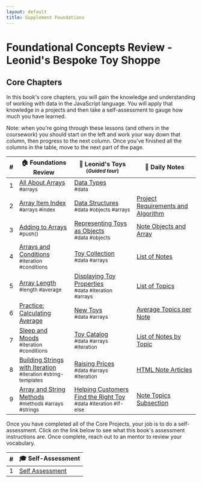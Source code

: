 ```yaml
---
layout: default
title: Supplement Foundations
---
```


# Foundational Concepts Review - Leonid's Bespoke Toy Shoppe

## Core Chapters

In this book's core chapters, you will gain the knowledge and understanding of working with data in the JavaScript language. You will apply that knowledge in a projects and then take a self-assessment to gauge how much you have learned.

Note: when you're going through these lessons (and others in the coursework) you should start on the left and work your way down that column, then progress to the next column. Once you've finished all the columns in the table, move to the next part of the page.

| # | 🏠 Foundations Review | 🧸 Leonid's Toys <br/><sub>(_Guided tour_)</sub> | 📔 Daily Notes |
|--|--|--|--|
| 1 |[All About Arrays](/chapters/b0c1_ARRAYS_INTRO) <br/> <sub style="font-size:0.85rem;">#arrays</sub> | [Data Types](/chapters/LT_DATA_TYPES) <br/> <sub style="font-size:0.85rem;">#data</sub> |  |
| 2 |[Array Item Index](/chapters/ARRAYS_INDICES) <br/> <sub style="font-size:0.85rem;">#arrays #index</sub> | [Data Structures](/chapters/LT_DATA_STRUCTURES) <br/> <sub style="font-size:0.85rem;">#data #objects #arrays</sub> | [Project Requirements and Algorithm](/chapters/DN_REQUIREMENTS) |
| 3 | [Adding to Arrays](/chapters/ARRAYS_PUSH) <br/> <sub style="font-size:0.85rem;">#push()</sub> | [Representing Toys as Objects](/chapters/LT_OBJECTS) <br/> <sub style="font-size:0.85rem;">#data #objects</sub> | [Note Objects and Array](/chapters/DN_OBJECTS) |
| 4 | [Arrays and Conditions](/chapters/CONDITIONS_INTRO) <br/> <sub style="font-size:0.85rem;">#iteration #conditions</sub> | [Toy Collection](/chapters/LT_ARRAYS) <br/> <sub style="font-size:0.85rem;">#data #arrays</sub> | [List of Notes](/chapters/DN_NOTE_LIST) |
| 5 | [Array Length](/chapters/ARRAYS_LENGTH) <br/> <sub style="font-size:0.85rem;">#length #average</sub> | [Displaying Toy Properties](/chapters/LT_PROPERTY_ACCESS) <br/> <sub style="font-size:0.85rem;">#data #iteration #arrays</sub> | [List of Topics](/chapters/DN_TOPICS_LIST) |
| 6 | [Practice: Calculating Average](/chapters/ARRAYS_PRACTICE) | [New Toys](/chapters/LT_ARRAY_PUSH) <br/> <sub style="font-size:0.85rem;">#data #arrays</sub> | [Average Topics per Note](/chapters/DN_TOPICS_AVERAGE) |
| 7 | [Sleep and Moods](/chapters/ARRAYS_CONDITIONS_PRACTICE) <br/> <sub style="font-size:0.85rem;">#iteration #conditions</sub> | [Toy Catalog](/chapters/LT_ARRAY_ITERATION) <br/> <sub style="font-size:0.85rem;">#data #arrays #iteration</sub> | [List of Notes by Topic](/chapters/DN_NOTES_BY_TOPIC) |
| 8 | [Building Strings with Iteration](/chapters/ARRAYS_STRINGS) <br/> <sub style="font-size:0.85rem;">#iteration #string-templates</sub> | [Raising Prices](/chapters/LT_ITERATION_WITH_LOGIC) <br/> <sub style="font-size:0.85rem;">#data #arrays #iteration</sub> | [HTML Note Articles](/chapters/DN_NOTE_ARTICLES) |
| 9 | [Array and String Methods](/chapters/ARRAY_STRING_METHODS) <br/> <sub style="font-size:0.85rem;">#methods #arrays #strings</sub> | [Helping Customers Find the Right Toy](/chapters/LT_FIND) <br/> <sub style="font-size:0.85rem;">#data #iteration #if-else</sub> | [Note Topics Subsection](/chapters/DN_TOPICS_SECTION) |

Once you have completed all of the Core Projects, your job is to do a self-assessment. Click on the link below to see what this book's assessment instructions are. Once complete, reach out to an mentor to review your vocabulary.

| #   | 🎓 Self-Assessment                                                     |
| --- | ---------------------------------------------------------------------- |
| 1   | [Self Assessment](/chapters/JS_DATA_ASSESSMENT) |